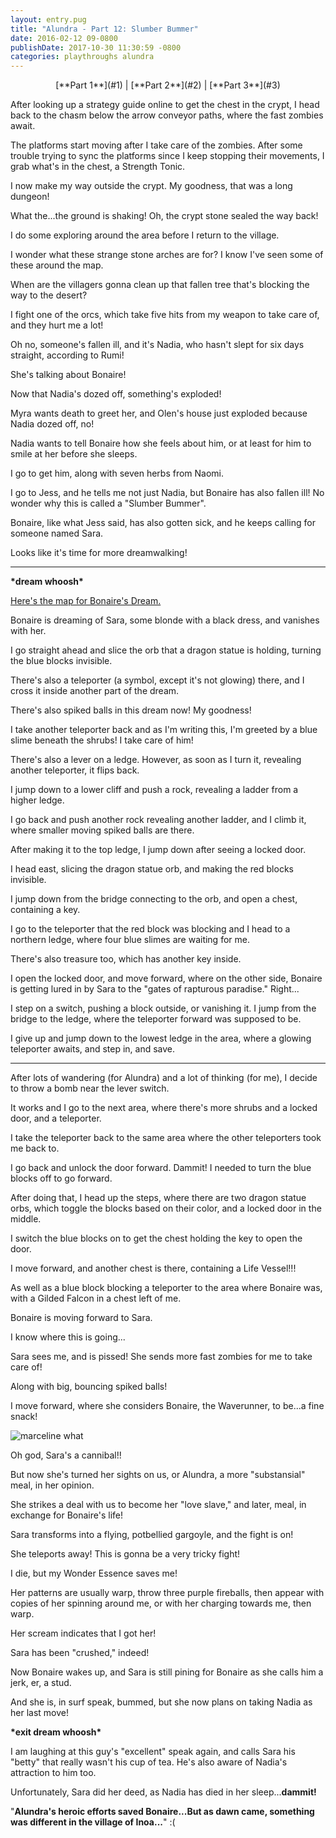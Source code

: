 ```yaml
---
layout: entry.pug
title: "Alundra - Part 12: Slumber Bummer"
date: 2016-02-12 09-0800
publishDate: 2017-10-30 11:30:59 -0800
categories: playthroughs alundra
---
```


<p style="text-align: center;">[**Part 1**](#1) | [**Part 2**](#2) | [**Part 3**](#3)</p>

<a name="1"></a>

After looking up a strategy guide online to get the chest in the crypt, I head back to the chasm below the arrow conveyor paths, where the fast zombies await.

The platforms start moving after I take care of the zombies. After some trouble trying to sync the platforms since I keep stopping their movements, I grab what's in the chest, a Strength Tonic.

I now make my way outside the crypt. My goodness, that was a long dungeon!

What the...the ground is shaking! Oh, the crypt stone sealed the way back!

I do some exploring around the area before I return to the village.

I wonder what these strange stone arches are for? I know I've seen some of these around the map.

When are the villagers gonna clean up that fallen tree that's blocking the way to the desert?

I fight one of the orcs, which take five hits from my weapon to take care of, and they hurt me a lot!

Oh no, someone's fallen ill, and it's Nadia, who hasn't slept for six days straight, according to Rumi!

She's talking about Bonaire!

Now that Nadia's dozed off, something's exploded!

Myra wants death to greet her, and Olen's house just exploded because Nadia dozed off, no!

Nadia wants to tell Bonaire how she feels about him, or at least for him to smile at her before she sleeps.

I go to get him, along with seven herbs from Naomi.

I go to Jess, and he tells me not just Nadia, but Bonaire has also fallen ill! No wonder why this is called a "Slumber Bummer".

Bonaire, like what Jess said, has also gotten sick, and he keeps calling for someone named Sara.

Looks like it's time for more dreamwalking!

<a name="2"></a>

---

**\*dream whoosh\***

<a href="http://vgmaps.com/Atlas/PSX/Alundra-Bonaire%27sDream.png">Here's the map for Bonaire's Dream.</a>

Bonaire is dreaming of Sara, some blonde with a black dress, and vanishes with her.

I go straight ahead and slice the orb that a dragon statue is holding, turning the blue blocks invisible.

There's also a teleporter (a symbol, except it's not glowing) there, and I cross it inside another part of the dream.

There's also spiked balls in this dream now! My goodness!

I take another teleporter back and as I'm writing this, I'm greeted by a blue slime beneath the shrubs! I take care of him!

There's also a lever on a ledge. However, as soon as I turn it, revealing another teleporter, it flips back.

I jump down to a lower cliff and push a rock, revealing a ladder from a higher ledge.

I go back and push another rock revealing another ladder, and I climb it, where smaller moving spiked balls are there.

After making it to the top ledge, I jump down after seeing a locked door.

I head east, slicing the dragon statue orb, and making the red blocks invisible.

I jump down from the bridge connecting to the orb, and open a chest, containing a key.

I go to the teleporter that the red block was blocking and I head to a northern ledge, where four blue slimes are waiting for me.

There's also treasure too, which has another key inside.

I open the locked door, and move forward, where on the other side, Bonaire is getting lured in by Sara to the "gates of rapturous paradise." Right...

I step on a switch, pushing a block outside, or vanishing it. I jump from the bridge to the ledge, where the teleporter forward was supposed to be.

I give up and jump down to the lowest ledge in the area, where a glowing teleporter awaits, and step in, and save.

<a name="3"></a>

---

After lots of wandering (for Alundra) and a lot of thinking (for me), I decide to throw a bomb near the lever switch.

It works and I go to the next area, where there's more shrubs and a locked door, and a teleporter.

I take the teleporter back to the same area where the other teleporters took me back to.

I go back and unlock the door forward. Dammit! I needed to turn the blue blocks off to go forward.

After doing that, I head up the steps, where there are two dragon statue orbs, which toggle the blocks based on their color, and a locked door in the middle.

I switch the blue blocks on to get the chest holding the key to open the door.

I move forward, and another chest is there, containing a Life Vessel!!!

As well as a blue block blocking a teleporter to the area where Bonaire was, with a Gilded Falcon in a chest left of me.

Bonaire is moving forward to Sara.

I know where this is going...

Sara sees me, and is pissed! She sends more fast zombies for me to take care of!

Along with big, bouncing spiked balls!

I move forward, where she considers Bonaire, the Waverunner, to be...a fine snack!

<img src="http://data.whicdn.com/images/19380688/large.gif" alt="marceline what"></img>

Oh god, Sara's a cannibal!!

But now she's turned her sights on us, or Alundra, a more "substansial" meal, in her opinion.

She strikes a deal with us to become her "love slave," and later, meal, in exchange for Bonaire's life!

Sara transforms into a flying, potbellied gargoyle, and the fight is on!

She teleports away! This is gonna be a very tricky fight!

I die, but my Wonder Essence saves me!

Her patterns are usually warp, throw three purple fireballs, then appear with copies of her spinning around me, or with her charging towards me, then warp.

Her scream indicates that I got her!

Sara has been "crushed," indeed!

Now Bonaire wakes up, and Sara is still pining for Bonaire as she calls him a jerk, er, a stud.

And she is, in surf speak, bummed, but she now plans on taking Nadia as her last move!

**\*exit dream whoosh\***

I am laughing at this guy's "excellent" speak again, and calls Sara his "betty" that really wasn't his cup of tea. He's also aware of Nadia's attraction to him too.

Unfortunately, Sara did her deed, as Nadia has died in her sleep...**dammit!**

"**Alundra's heroic efforts saved Bonaire...But as dawn came, something was different in the village of Inoa...**" :(

